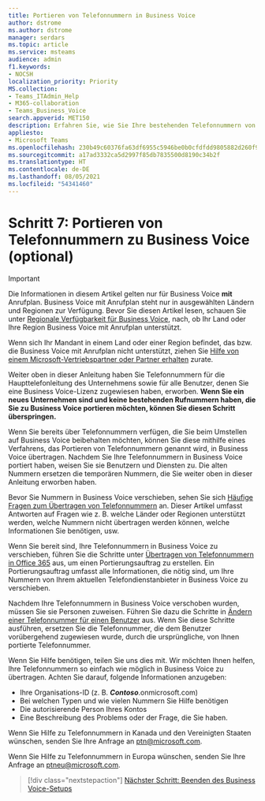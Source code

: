 ```yaml
---
title: Portieren von Telefonnummern in Business Voice
author: dstrome
ms.author: dstrome
manager: serdars
ms.topic: article
ms.service: msteams
audience: admin
f1.keywords:
- NOCSH
localization_priority: Priority
MS.collection:
- Teams_ITAdmin_Help
- M365-collaboration
- Teams_Business_Voice
search.appverid: MET150
description: Erfahren Sie, wie Sie Ihre bestehenden Telefonnummern von Ihrem aktuellen Anbieter zu Microsoft 365 Business Voice übertragen.
appliesto:
- Microsoft Teams
ms.openlocfilehash: 230b49c60376fa63df6955c5946be0b0cfdfdd9805882d260f9e3c6ec3b6ce60
ms.sourcegitcommit: a17ad3332ca5d2997f85db7835500d8190c34b2f
ms.translationtype: HT
ms.contentlocale: de-DE
ms.lasthandoff: 08/05/2021
ms.locfileid: "54341460"
---
```

# <a name="step-7-port-phone-numbers-to-business-voice-optional"></a>Schritt 7: Portieren von Telefonnummern zu Business Voice (optional)

> [!IMPORTANT]
> Die Informationen in diesem Artikel gelten nur für Business Voice **mit** Anrufplan. Business Voice mit Anrufplan steht nur in ausgewählten Ländern und Regionen zur Verfügung. Bevor Sie diesen Artikel lesen, schauen Sie unter [Regionale Verfügbarkeit für Business Voice](country-region-availability.md), nach, ob Ihr Land oder Ihre Region Business Voice mit Anrufplan unterstützt.
>
> Wenn sich Ihr Mandant in einem Land oder einer Region befindet, das bzw. die Business Voice mit Anrufplan nicht unterstützt, ziehen Sie [Hilfe von einem Microsoft-Vertriebspartner oder Partner erhalten](reseller-partner-support.md) zurate.

Weiter oben in dieser Anleitung haben Sie Telefonnummern für die Haupttelefonleitung des Unternehmens sowie für alle Benutzer, denen Sie eine Business Voice-Lizenz zugewiesen haben, erworben. **Wenn Sie ein neues Unternehmen sind und keine bestehenden Rufnummern haben, die Sie zu Business Voice portieren möchten, können Sie diesen Schritt überspringen.**

Wenn Sie bereits über Telefonnummern verfügen, die Sie beim Umstellen auf Business Voice beibehalten möchten, können Sie diese mithilfe eines Verfahrens, das Portieren von Telefonnummern genannt wird, in Business Voice übertragen. Nachdem Sie Ihre Telefonnummern in Business Voice portiert haben, weisen Sie sie Benutzern und Diensten zu. Die alten Nummern ersetzen die temporären Nummern, die Sie weiter oben in dieser Anleitung erworben haben.

Bevor Sie Nummern in Business Voice verschieben, sehen Sie sich [Häufige Fragen zum Übertragen von Telefonnummern](../phone-number-calling-plans/port-order-overview.md) an. Dieser Artikel umfasst Antworten auf Fragen wie z. B. welche Länder oder Regionen unterstützt werden, welche Nummern nicht übertragen werden können, welche Informationen Sie benötigen, usw.

Wenn Sie bereit sind, Ihre Telefonnummern in Business Voice zu verschieben, führen Sie die Schritte unter [Übertragen von Telefonnummern in Office 365](../phone-number-calling-plans/transfer-phone-numbers-to-teams.md) aus, um einen Portierungsauftrag zu erstellen. Ein Portierungsauftrag umfasst alle Informationen, die nötig sind, um Ihre Nummern von Ihrem aktuellen Telefondienstanbieter in Business Voice zu verschieben.

Nachdem Ihre Telefonnummern in Business Voice verschoben wurden, müssen Sie sie Personen zuweisen. Führen Sie dazu die Schritte in [Ändern einer Telefonnummer für einen Benutzer](../assign-change-or-remove-a-phone-number-for-a-user.md#change-a-phone-number-for-a-user) aus. Wenn Sie diese Schritte ausführen, ersetzen Sie die Telefonnummer, die dem Benutzer vorübergehend zugewiesen wurde, durch die ursprüngliche, von Ihnen portierte Telefonnummer.

Wenn Sie Hilfe benötigen, teilen Sie uns dies mit. Wir möchten Ihnen helfen, Ihre Telefonnummern so einfach wie möglich in Business Voice zu übertragen. Achten Sie darauf, folgende Informationen anzugeben:

- Ihre Organisations-ID (z. B. ***Contoso***.onmicrosoft.com)
- Bei welchen Typen und wie vielen Nummern Sie Hilfe benötigen
- Die autorisierende Person Ihres Kontos
- Eine Beschreibung des Problems oder der Frage, die Sie haben.

Wenn Sie Hilfe zu Telefonnummern in Kanada und den Vereinigten Staaten wünschen, senden Sie Ihre Anfrage an [ptn@microsoft.com](mailto:ptn@microsoft.com).

Wenn Sie Hilfe zu Telefonnummern in Europa wünschen, senden Sie Ihre Anfrage an [ptneu@microsoft.com](mailto:ptneu@microsoft.com).

> [!div class="nextstepaction"]
> [Nächster Schritt: Beenden des Business Voice-Setups](set-up-finish.md)
